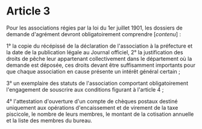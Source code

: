 # Article 3

Pour les associations régies par la loi du 1er juillet 1901, les dossiers de demande d'agrément devront obligatoirement comprendre [*contenu*] :

1° la copie du récépissé de la déclaration de l'association à la préfecture et la date de la publication légale au Journal officiel,    2° la justification des droits de pêche leur appartenant collectivement dans le département où la demande est déposée, ces droits devant être suffisamment importants pour que chaque association en cause présente un intérêt général certain ;

3° un exemplaire des statuts de l'association comportant obligatoirement l'engagement de souscrire aux conditions figurant à l'article 4 ;

4° l'attestation d'ouverture d'un compte de chèques postaux destiné uniquement aux opérations d'encaissement et de virement de la taxe piscicole, le nombre de leurs membres, le montant de la cotisation annuelle et la liste des membres du bureau.
